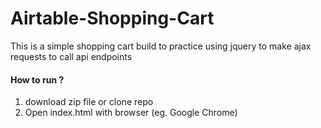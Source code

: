 # Airtable-Shopping-Cart
This is a simple shopping cart build to practice using jquery to make ajax requests to call api endpoints
#### How to run ?
1. download zip file or clone repo
2. Open index.html with browser (eg. Google Chrome)
